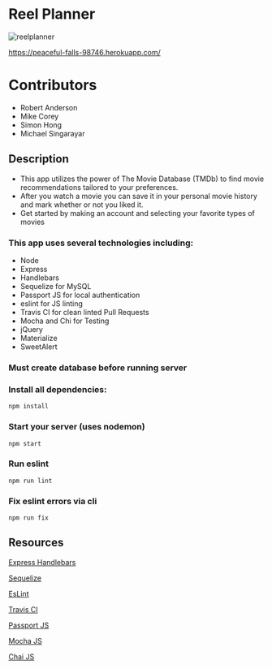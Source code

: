 # Reel Planner

![reelplanner](https://user-images.githubusercontent.com/43361200/53301836-c9f09780-3814-11e9-8976-b364e6dc63fd.png)



https://peaceful-falls-98746.herokuapp.com/ 

# Contributors 
* Robert Anderson
* Mike Corey
* Simon Hong
* Michael Singarayar



## Description
* This app utilizes the power of The Movie Database (TMDb) to find movie recommendations tailored to your preferences.
* After you watch a movie you can save it in your personal movie history and mark whether or not you liked it.
* Get started by making an account and selecting your favorite types of movies

### This app uses several technologies including:
 * Node
 * Express
 * Handlebars
 * Sequelize for MySQL
 * Passport JS for local authentication
 * eslint for JS linting
 * Travis CI for clean linted Pull Requests
 * Mocha and Chi for Testing
 * jQuery
 * Materialize
 * SweetAlert

 ### Must create database before running server

 ### Install all dependencies:

 ```npm install```

 ### Start your server (uses nodemon)
 ```npm start```

### Run eslint
```npm run lint```

### Fix eslint errors via cli
```npm run fix```

## Resources

[Express Handlebars](https://github.com/ericf/express-handlebars)

[Sequelize](http://docs.sequelizejs.com/)

[EsLint](https://eslint.org/)

[Travis CI](https://travis-ci.org/)

[Passport JS](http://www.passportjs.org/)

[Mocha JS](https://mochajs.org/)

[Chai JS](https://www.chaijs.com/)
